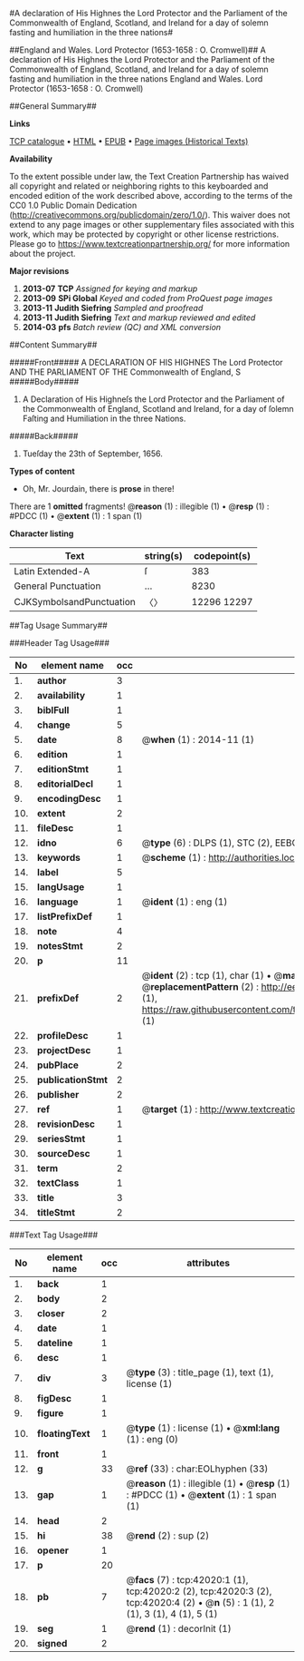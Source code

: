 #A declaration of His Highnes the Lord Protector and the Parliament of the Commonwealth of England, Scotland, and Ireland for a day of solemn fasting and humiliation in the three nations#

##England and Wales. Lord Protector (1653-1658 : O. Cromwell)##
A declaration of His Highnes the Lord Protector and the Parliament of the Commonwealth of England, Scotland, and Ireland for a day of solemn fasting and humiliation in the three nations
England and Wales. Lord Protector (1653-1658 : O. Cromwell)

##General Summary##

**Links**

[TCP catalogue](http://www.ota.ox.ac.uk/tcp/)  • 
[HTML](http://tei.it.ox.ac.uk/tcp/Texts-HTML/free/A35/A35088.html)  • 
[EPUB](http://tei.it.ox.ac.uk/tcp/Texts-EPUB/free/A35/A35088.epub) • 
[Page images (Historical Texts)](https://historicaltexts.jisc.ac.uk/eebo-08940300e)

**Availability**

To the extent possible under law, the Text Creation Partnership has waived all copyright and related or neighboring rights to this keyboarded and encoded edition of the work described above, according to the terms of the CC0 1.0 Public Domain Dedication (http://creativecommons.org/publicdomain/zero/1.0/). This waiver does not extend to any page images or other supplementary files associated with this work, which may be protected by copyright or other license restrictions. Please go to https://www.textcreationpartnership.org/ for more information about the project.

**Major revisions**

1. __2013-07__ __TCP__ *Assigned for keying and markup*
1. __2013-09__ __SPi Global__ *Keyed and coded from ProQuest page images*
1. __2013-11__ __Judith Siefring__ *Sampled and proofread*
1. __2013-11__ __Judith Siefring__ *Text and markup reviewed and edited*
1. __2014-03__ __pfs__ *Batch review (QC) and XML conversion*

##Content Summary##

#####Front#####
A DECLARATION OF HIS HIGHNES The Lord Protector AND THE PARLIAMENT OF THE Commonwealth of England, S
#####Body#####

1. A Declaration of His Highneſs the Lord Protector and the Parliament of the Commonwealth of England, Scotland and Ireland, for a day of ſolemn Faſting and Humiliation in the three Nations.

#####Back#####

1. Tueſday the 23th of September, 1656.

**Types of content**

  * Oh, Mr. Jourdain, there is **prose** in there!

There are 1 **omitted** fragments! 
 @__reason__ (1) : illegible (1)  •  @__resp__ (1) : #PDCC (1)  •  @__extent__ (1) : 1 span (1)

**Character listing**


|Text|string(s)|codepoint(s)|
|---|---|---|
|Latin Extended-A|ſ|383|
|General Punctuation|…|8230|
|CJKSymbolsandPunctuation|〈〉|12296 12297|

##Tag Usage Summary##

###Header Tag Usage###

|No|element name|occ|attributes|
|---|---|---|---|
|1.|__author__|3||
|2.|__availability__|1||
|3.|__biblFull__|1||
|4.|__change__|5||
|5.|__date__|8| @__when__ (1) : 2014-11 (1)|
|6.|__edition__|1||
|7.|__editionStmt__|1||
|8.|__editorialDecl__|1||
|9.|__encodingDesc__|1||
|10.|__extent__|2||
|11.|__fileDesc__|1||
|12.|__idno__|6| @__type__ (6) : DLPS (1), STC (2), EEBO-CITATION (1), OCLC (1), VID (1)|
|13.|__keywords__|1| @__scheme__ (1) : http://authorities.loc.gov/ (1)|
|14.|__label__|5||
|15.|__langUsage__|1||
|16.|__language__|1| @__ident__ (1) : eng (1)|
|17.|__listPrefixDef__|1||
|18.|__note__|4||
|19.|__notesStmt__|2||
|20.|__p__|11||
|21.|__prefixDef__|2| @__ident__ (2) : tcp (1), char (1)  •  @__matchPattern__ (2) : ([0-9\-]+):([0-9IVX]+) (1), (.+) (1)  •  @__replacementPattern__ (2) : http://eebo.chadwyck.com/downloadtiff?vid=$1&page=$2 (1), https://raw.githubusercontent.com/textcreationpartnership/Texts/master/tcpchars.xml#$1 (1)|
|22.|__profileDesc__|1||
|23.|__projectDesc__|1||
|24.|__pubPlace__|2||
|25.|__publicationStmt__|2||
|26.|__publisher__|2||
|27.|__ref__|1| @__target__ (1) : http://www.textcreationpartnership.org/docs/. (1)|
|28.|__revisionDesc__|1||
|29.|__seriesStmt__|1||
|30.|__sourceDesc__|1||
|31.|__term__|2||
|32.|__textClass__|1||
|33.|__title__|3||
|34.|__titleStmt__|2||


###Text Tag Usage###

|No|element name|occ|attributes|
|---|---|---|---|
|1.|__back__|1||
|2.|__body__|2||
|3.|__closer__|2||
|4.|__date__|1||
|5.|__dateline__|1||
|6.|__desc__|1||
|7.|__div__|3| @__type__ (3) : title_page (1), text (1), license (1)|
|8.|__figDesc__|1||
|9.|__figure__|1||
|10.|__floatingText__|1| @__type__ (1) : license (1)  •  @__xml:lang__ (1) : eng (0)|
|11.|__front__|1||
|12.|__g__|33| @__ref__ (33) : char:EOLhyphen (33)|
|13.|__gap__|1| @__reason__ (1) : illegible (1)  •  @__resp__ (1) : #PDCC (1)  •  @__extent__ (1) : 1 span (1)|
|14.|__head__|2||
|15.|__hi__|38| @__rend__ (2) : sup (2)|
|16.|__opener__|1||
|17.|__p__|20||
|18.|__pb__|7| @__facs__ (7) : tcp:42020:1 (1), tcp:42020:2 (2), tcp:42020:3 (2), tcp:42020:4 (2)  •  @__n__ (5) : 1 (1), 2 (1), 3 (1), 4 (1), 5 (1)|
|19.|__seg__|1| @__rend__ (1) : decorInit (1)|
|20.|__signed__|2||
